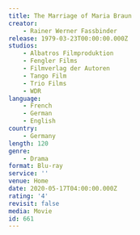 ```yaml
---
title: The Marriage of Maria Braun
creator:
    - Rainer Werner Fassbinder
release: 1979-03-23T00:00:00.000Z
studios:
    - Albatros Filmproduktion
    - Fengler Films
    - Filmverlag der Autoren
    - Tango Film
    - Trio Films
    - WDR
language:
    - French
    - German
    - English
country:
    - Germany
length: 120
genre:
    - Drama
format: Blu-ray
service: ''
venue: Home
date: 2020-05-17T04:00:00.000Z
rating: '4'
revisit: false
media: Movie
id: 661
---
```



